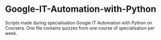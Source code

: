 # Google-IT-Automation-with-Python
Scripts made during specialisation Google IT Automation with Python on Coursera. 
One file contains quizzes from one course of specialisation per week.    
